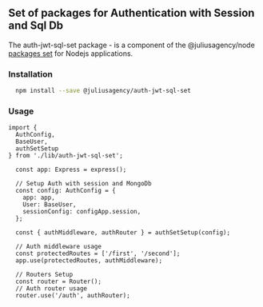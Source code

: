 ## Set of packages for Authentication with Session and Sql Db

The auth-jwt-sql-set package - is a component of the @juliusagency/node [packages set](https://github.com/JuliusAgency/node-packages-set) for Nodejs applications.  

### Installation
```bash
  npm install --save @juliusagency/auth-jwt-sql-set
```

### Usage  
```
import {
  AuthConfig,
  BaseUser,
  authSetSetup
} from './lib/auth-jwt-sql-set';

  const app: Express = express();

  // Setup Auth with session and MongoDb
  const config: AuthConfig = {
    app: app,
    User: BaseUser,
    sessionConfig: configApp.session,
  };

  const { authMiddleware, authRouter } = authSetSetup(config);

  // Auth middleware usage
  const protectedRoutes = ['/first', '/second'];
  app.use(protectedRoutes, authMiddleware);

  // Routers Setup
  const router = Router();
  // Auth router usage
  router.use('/auth', authRouter);
```
